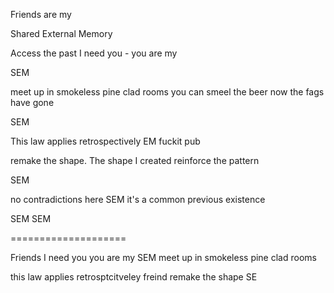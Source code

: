 

Friends 
are my

Shared External Memory

Access the past
I need you - you are my

SEM


meet up in smokeless pine clad rooms
you can smeel the beer now the fags have gone

SEM


This law applies retrospectively 
EM
fuckit pub


remake the shape. The shape I created
reinforce the pattern

SEM

no contradictions here
SEM
it's a common previous existence

SEM
SEM



====================









Friends
I need you
you are my 
SEM
meet up in smokeless pine clad rooms


this law applies retrosptcitveley
freind
remake the shape
SE


